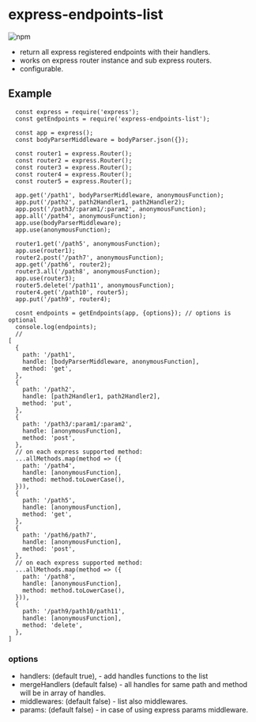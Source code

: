 # express-endpoints-list

![npm](https://img.shields.io/npm/v/express-endpoints-list)

- return all express registered endpoints with their handlers.
- works on express router instance and sub express routers.
- configurable.

## Example

```
  const express = require('express');
  const getEndpoints = require('express-endpoints-list');

  const app = express();
  const bodyParserMiddleware = bodyParser.json({});

  const router1 = express.Router();
  const router2 = express.Router();
  const router3 = express.Router();
  const router4 = express.Router();
  const router5 = express.Router();

  app.get('/path1', bodyParserMiddleware, anonymousFunction);
  app.put('/path2', path2Handler1, path2Handler2);
  app.post('/path3/:param1/:param2', anonymousFunction);
  app.all('/path4', anonymousFunction);
  app.use(bodyParserMiddleware);
  app.use(anonymousFunction);

  router1.get('/path5', anonymousFunction);
  app.use(router1);
  router2.post('/path7', anonymousFunction);
  app.get('/path6', router2);
  router3.all('/path8', anonymousFunction);
  app.use(router3);
  router5.delete('/path11', anonymousFunction);
  router4.get('/path10', router5);
  app.put('/path9', router4);

  cosnt endpoints = getEndpoints(app, {options}); // options is optional
  console.log(endpoints);
  //
[
  {
    path: '/path1',
    handle: [bodyParserMiddleware, anonymousFunction],
    method: 'get',
  },
  {
    path: '/path2',
    handle: [path2Handler1, path2Handler2],
    method: 'put',
  },
  {
    path: '/path3/:param1/:param2',
    handle: [anonymousFunction],
    method: 'post',
  },
  // on each express supported method:
  ...allMethods.map(method => ({
    path: '/path4',
    handle: [anonymousFunction],
    method: method.toLowerCase(),
  })),
  {
    path: '/path5',
    handle: [anonymousFunction],
    method: 'get',
  },
  {
    path: '/path6/path7',
    handle: [anonymousFunction],
    method: 'post',
  },
  // on each express supported method:
  ...allMethods.map(method => ({
    path: '/path8',
    handle: [anonymousFunction],
    method: method.toLowerCase(),
  })),
  {
    path: '/path9/path10/path11',
    handle: [anonymousFunction],
    method: 'delete',
  },
]
```

### options

- handlers: (default true), - add handles functions to the list
- mergeHandlers (default false) - all handles for same path and method will be in array of handles.
- middlewares: (default false) - list also middlewares.
- params: (default false) - in case of using express params middleware.
